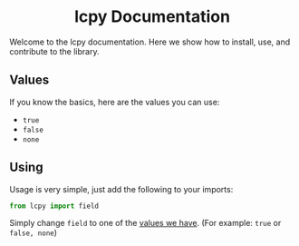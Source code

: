 <h1 align="center">lcpy Documentation</h1>

Welcome to the lcpy documentation. Here we show how to install, use, and contribute to the library.

## Values

If you know the basics, here are the values you can use:

* `true`
* `false`
* `none`

## Using

Usage is very simple, just add the following to your imports:

```python
from lcpy import field
```

Simply change `field` to one of the [values we have](#values). (For example: `true` or `false, none`)

